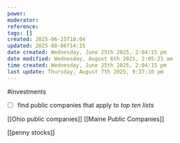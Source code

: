 ```yaml
---
power: 
moderator: 
reference: 
tags: []
created: 2025-06-25T10:04
updated: 2025-08-06T14:15
date created: Wednesday, June 25th 2025, 2:04:15 pm
date modified: Wednesday, August 6th 2025, 2:05:21 am
time created: Wednesday, June 25th 2025, 2:04:15 pm
last update: Thursday, August 7th 2025, 9:27:10 pm
---
```

#investments 
- [ ] find public companies that apply to *top ten lists*

[[Ohio public companies]]
[[Maine Public Companies]]

[[penny stocks]]
